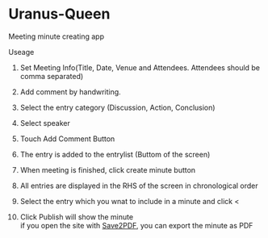 Uranus-Queen
============

Meeting minute creating app

Useage
1. Set Meeting Info(Title, Date, Venue and Attendees. Attendees should be comma separated)

2. Add comment by handwriting.

3. Select the entry category (Discussion, Action, Conclusion)

4. Select speaker

5. Touch Add Comment Button

6. The entry is added to the entrylist (Buttom of the screen)

7. When meeting is finished, click create minute button

8. All entries are displayed in the RHS of the screen in chronological order

9. Select the entry which you wnat to include in a minute and click &lt;

10. Click Publish will show the minute<br/>if you open the site with <a href="http://itunes.apple.com/jp/app/save2pdf-for-ipad/id399758218?mt=8">Save2PDF</a>, you can export the minute as PDF 

